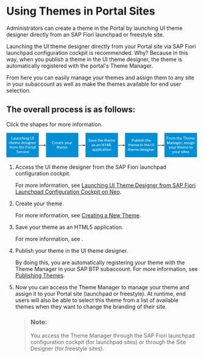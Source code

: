 <!-- loioe6f8da34eca84a32b936cf889689af47 -->

# Using Themes in Portal Sites

Administrators can create a theme in the Portal by launching UI theme designer directly from an SAP Fiori launchpad or freestyle site.

Launching the UI theme designer directly from your Portal site via SAP Fiori launchpad configuration cockpit is recommended. Why? Because in this way, when you publish a theme in the UI theme designer, the theme is automatically registered with the portal's Theme Manager.

From here you can easily manage your themes and assign them to any site in your subaccount as well as make the themes available for end user selection.



<a name="loioe6f8da34eca84a32b936cf889689af47__section_qdy_d1v_c2b"/>

## The overall process is as follows:

Click the shapes for more information.

![](images/Use_Case_Scenario_1_-_Portal_14412c5.png)



1.  Access the UI theme designer from the SAP Fiori launchpad configuration cockpit.

    For more information, see [Launching UI Theme Designer from SAP Fiori Launchpad Configuration Cockpit on Neo](launching-ui-theme-designer-from-sap-fiori-launchpad-configuration-cockpit-on-neo-a28d64c.md).

2.  Create your theme.

    For more information, see [Creating a New Theme](../Create-Themes/creating-a-new-theme-f987d5f.md).

3.  Save your theme as an HTML5 application.

    For more information, see  <?sap-ot O2O class="- topic/xref " href="d986f77e5c6744de9a170859c63008f6.xml" text="" desc="" xtrc="xref:8" xtrf="file:/home/builder/src/dita-all/xch1723619576420/loio224f0e792494418c8c4351fa75099a04_en-US/src/content/localization/en-us/e6f8da34eca84a32b936cf889689af47.xml" output-class="" outputTopicFile="file:/home/builder/tp.net.sf.dita-ot/2.3/plugins/com.elovirta.dita.markdown_1.3.0/xsl/dita2markdownImpl.xsl" ?> .

4.  Publish your theme in the UI theme designer.

    By doing this, you are automatically registering your theme with the Theme Manager in your SAP BTP subaccount. For more information, see [Publishing Themes](../Create-Themes/publishing-themes-a9a4151.md).

5.  Now you can access the Theme Manager to manage your theme and assign it to your Portal site \(launchpad or freestyle\). At runtime, end users will also be able to select this theme from a list of available themes when they want to change the branding of their site.

    > ### Note:  
    > You access the Theme Manager through the SAP Fiori launchpad configuration cockpit \(for launchpad sites\) or through the Site Designer \(for freestyle sites\).


